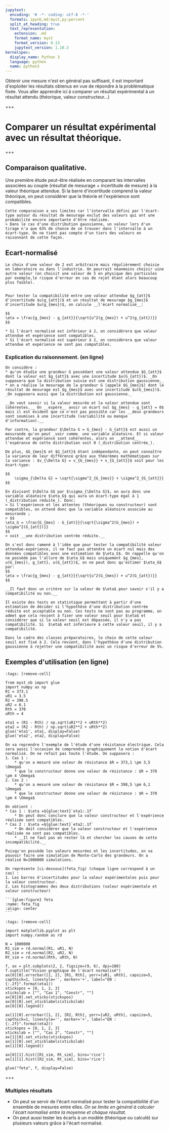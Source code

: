 ```yaml
---
jupytext:
  encoding: '# -*- coding: utf-8 -*-'
  formats: ipynb,md:myst,py:percent
  split_at_heading: true
  text_representation:
    extension: .md
    format_name: myst
    format_version: 0.13
    jupytext_version: 1.10.3
kernelspec:
  display_name: Python 3
  language: python
  name: python3
---
```


Obtenir une mesure n'est en général pas suffisant, il est important d'exploiter les résultats obtenus en vue de répondre à la problématique fixée. Vous aller apprendre ici à comparer un résultat expérimental à un résultat attendu (théorique, valeur constructeur...)

+++

# Comparer un résultat expérimental avec un résultat théorique.

+++

## Comparaison qualitative.

Une première étude peut-être réalisée en comparant les intervalles associées au couple \{résultat de mesurage + incertitude de mesure\} à la valeur théorique attendue. Si la barre d'incertitude comprend la valeur théorique, on peut considérer que la théorie et l'expérience sont compatibles.

````{topic} Limites
Cette comparaison a ses limites car l'intervalle défini par l'écart-type autour du résultat de mesurage exclut des valeurs qui ont une probabilité encore importante d'être réalisée.
> Dans le cas d'une distribution gaussienne, un valeur lors d'un tirage n'a que 63% de chance de se trouver dans l'intervalle à un écart-type. On ne tient pas compte d'un tiers des valeurs en raisonnant de cette façon.
````

## Ecart-normalisé

```{margin}
Le choix d'une valeur de 2 est arbitraire mais régulièrement choisie en laboratoire ou dans l'industrie. On pourrait néanmoins choisir uine autre valeur (on choisit une valeur de 5 en physique des particules par exemple,le risque d'erreur en cas de rejet étant alors beaucoup plus faible).
```
```{important} Ecart normalisé

Pour tester la compatibilité entre une valeur attendue $g_{att}$ d'incertitude $u(g_{att})$ et un résultat de mesurage $g_{mes}$ d'incertitude $u(g_{mes})$, on calcule __l'écart normalisé__:

$$
\eta = \frac{g_{mes} - g_{att}}{\sqrt{u^2(g_{mes}) + u^2(g_{att})}}
$$

* Si l'écart normalisé est inférieur à 2, on considérera que valeur attendue et expérience sont compatibles.
* Si l'écart normalisé est supérieur à 2, on considérera que valeur attendue et expérience ne sont pas compatibles.
```

### Explication du raisonnement. (en ligne)

````{topic}
On considère :
* qu'on étudie une grandeur G possèdant une valeur attendue $G_{att}$ dont la valeur est $g_{att}$ avec une incertitude $u(G_{att})$. _On supposera que la distribution suivie est une distribution gaussienne._
* on a réalise le mesurage de la grandeur G (appelé $G_{mes}$) dont le résultat de mesurage est $g_{mes}$ avec une incertitude $u(G_{mes})$. _On supposera aussi que la distribution est gaussienne._

__On veut savoir si la valeur mesurée et la valeur attendue sont cohérentes.__ On __espère__ avoir un écart nul $g_{mes} - g_{att} = 0$ mais il est évident que ce n'est pas possible car les __deux grandeurs sont soumises à une incertitude (variabilité ou manque d'information).__

Par contre, la grandeur $\Delta G = G_{mes} - G_{att}$ est aussi un mesurande qu'on peut _voir comme_ une variable aléatoire. Et si valeur attendue et expérience sont cohérentes, alors on __attend__ l'espérance de cette distribution soit 0 (_distribution centrée_).

De plus, $G_{mes}$ et $G_{att}$ étant indépendante, on peut connaître la variance de leur différence grâce aux théorèmes mathématiques sur la variance : $v_{\Delta G} = v_{G_{mes}} + v_{G_{att}}$ soit pour les écart-type:

$$
    \sigma_{\Delta G} = \sqrt{\sigma^2_{G_{mes}} + \sigma^2_{G_{att}}}
$$

En divisant $\Delta G$ par $\sigma_{\Delta G}$, on aura donc une variable aléatoire $\eta_G$ qui aura un écart-type égal à 1 (_distribution réduite_). Donc:
> Si l'expérience et les attentes (théoriques ou constructeur) sont compatibles, on attend donc que la variable aléatoire associée au mesurande ;
> $$
\eta_G = \frac{G_{mes} - G_{att}}{\sqrt{\sigma^2(G_{mes}) + \sigma^2(G_{att})}}
$$
> soit __une distribution centrée réduite.__

On s'est donc ramené à l'idée que pour tester la compatibilité valeur attendue-expérience, il ne faut pas attendre un écart nul mais des données compatibles avec une estimation de $\eta_G$. On rappelle qu'on ne possède pas l'allure de $\eta_G$ mais uniquement $g_{mes}, u(G_{mes}), g_{att}, u(G_{att})$, on ne peut donc qu'estimer $\eta_G$ par:
$$
\eta = \frac{g_{mes} - g_{att}}{\sqrt{u^2(G_{mes}) + u^2(G_{att})}}
$$

__Il faut donc un critère sur la valeur de $\eta$ pour savoir s'il y a compatibilité ou non.__

Il existe des tests en statistique permettant à partir d'une estimation de décider si l'hypothèse d'une distribution centrée réduite est acceptable ou non. Ces tests ne sont pas au programme, on admet que cela revient à fixer une valeur seuil pour $\eta$ et considérer que si la valeur seuil est dépassée, il n'y a pas compatibilité. Si  $\eta$ est inférieure à cette valeur seuil, il y a compatibilité.

Dans le cadre des classes préparatoires, le choix de cette valeur seuil est fixé à 2. Cela revient, dans l'hypothèse d'une distribution gaussienne à rejetter une compatibilité avec un risque d'erreur de 5%.
````

## Exemples d'utilisation (en ligne)

```{code-cell} ipython3
:tags: [remove-cell]

from myst_nb import glue
import numpy as np
R1 = 373.1
uR1 = 3.5
R2 = 398.5
uR2 = 6.1
Rth = 370
uRth = 4

eta1 = (R1 - Rth) / np.sqrt(uR1**2 + uRth**2)
eta2 = (R2 - Rth) / np.sqrt(uR2**2 + uRth**2)
glue('eta1', eta1, display=False)
glue('eta2', eta2, display=False)
```
````{topic}  Résultat unique
On va reprendre l'exemple de l'étude d'une résistance électrique. Cela sera aussi l'occasion de comprendre graphiquement la notion d'écart normalisé. On ne refait pas toute l'étude. On supposera :
1. Cas 1 : 
    * qu'on a mesuré une valeur de résistance $R = 373,1 \pm 3,5 \Omega$
    * que le constructeur donne une valeur de résistance : $R = 370 \pm 4 \Omega$
2. Cas 2 :
    * qu'on a mesuré une valeur de résistance $R = 398,5 \pm 6,1 \Omega$
    * que le constructeur donne une valeur de résistance : $R = 370 \pm 4 \Omega$

On obtient :
* Cas 1 : $\eta =${glue:text}`eta1:.1f`
    * On peut donc conclure que la valeur constructeur et l'expérience réalisée sont compatibles.
* Cas 2 : $\eta =${glue:text}`eta2:.1f`
    * On doit considérer que la valeur constructeur et l'expérience réalisée ne sont pas compatibles.
    * __Il ne faut pas en rester là et chercher les causes de cette incompatibilité.__
````

````{topic} Analyse graphique
Puisqu'on possède les valeurs mesurées et les incertitudes, on va pouvoir faire une simulation de Monte-Carlo des grandeurs. On a réalisé N=1000000 simulations.

On représente [ci-dessous](feta_fig) (chaque ligne correspond à un cas) :
1. Les barres d'incertitudes pour la valeur expérimentales puis pour la valeur constructeur.
2. Les histogrammes des deux distributions (valeur expérimentale et valeur constructeur)

```{glue:figure} feta
:name: feta_fig
:align: center
```
````

```{code-cell} ipython3
:tags: [remove-cell]

import matplotlib.pyplot as plt
import numpy.random as rd

N = 1000000
R1_sim = rd.normal(R1, uR1, N)
R2_sim = rd.normal(R2, uR2, N)
Rt_sim = rd.normal(Rth, uRth, N)

f, ax = plt.subplots(2, 2, figsize=(9, 6), dpi=100)
f.suptitle("Vision graphique de l'écart normalisé")
ax[0][0].errorbar([1, 2], [R1, Rth], yerr=[uR1, uRth], capsize=5, capthick=1, linestyle='', marker='+', label="EN : {:.2f}".format(eta1))
xtickspos = [0, 1, 2, 3]
xtickslab = ["", "Cas 1", "Constr", ""]
ax[0][0].set_xticks(xtickspos)
ax[0][0].set_xticklabels(xtickslab)
ax[0][0].legend()

ax[1][0].errorbar([1, 2], [R2, Rth], yerr=[uR2, uRth], capsize=5, capthick=1, linestyle='', marker='+', label="EN : {:.2f}".format(eta2))
xtickspos = [0, 1, 2, 3]
xtickslab = ["", "Cas 2", "Constr", ""]
ax[1][0].set_xticks(xtickspos)
ax[1][0].set_xticklabels(xtickslab)
ax[1][0].legend()

ax[0][1].hist([R1_sim, Rt_sim], bins='rice')
ax[1][1].hist([R2_sim, Rt_sim], bins='rice')

glue("feta", f, display=False)
```

+++

### Multiples résultats
* On peut se servir de l'écart normalisé pour tester la compatibilité d'un ensemble de mesures entre elles. _On se limite en général à calculer l'écart normalisé entre la moyenne et chaque résultat._
* On peut aussi tester les écarts à un modèle (théorique ou calculé) sur plusieurs valeurs grâce à l'écart normalisé.
<!-- ```{glue:figure} focales
:name: focale_tbl
:align: center
```

On va se servir de l'écart normalisé pour comparer les différents échantillons à la valeur moyenne obtenue et voir si certaines valeurs ne sont pas problématiques. La [figure ci-après](focen_fig) montre les barre d'incertitude et les écart normalisés.

La valeur de focale ainsi mesurée est :

$f' =$ ({glue:text}`fs:.2f` $\pm$ {glue:text}`ufs:.2f`) cm

```{glue:figure} foc_en
:name: focen_fig
:align: center
```

En pratique, il faudrait analyser les résultats précédents et si certains sont incompatibles, il faudrait en chercher les causes. A défaut de chercher les causes d'incompatibilité (on ne sait pas d'où viennent ces valeurs), on pourra déjà d'exercer à repérer les échantillons problématiques.


```{code-cell} ipython3
:tags: [remove-cell]
import pandas as pd

N = 10
fs = 10 + rd.uniform(-1, 1, N)
ufs = rd.uniform(0.2, 0.5, N)

foc_tab = pd.DataFrame({
      "f' (cm)": ["{:.2f}".format(val) for val in fs],
      "u(f') (cm)": ["{:.2f}".format(val) for val in ufs]
  })

glue('focales', foc_tab, display="False")

fsm = np.mean(fs)
ufsm = np.sqrt(np.var(fs, ddof=1) / N)
glue('fs', fsm)
glue('ufs', ufsm)

en = (fs - fsm) / np.sqrt(ufs**2 + ufsm**2)

f, ax = plt.subplots(1, 2, figsize=(9, 6), dpi=100)
f.suptitle("Analyse des données des focales")

echs = np.arange(10) + 1
ax[0].set_title("Echantillons")
ax[0].errorbar(echs, fs, yerr=ufs, capsize=5, capthick=1, linestyle='', marker='+', color="black")
ax[0].plot([0, 11], [fsm, fsm], color="red")
ax[0].plot([0, 11], [fsm - ufsm, fsm - ufsm], color="red", linestyle="--")
ax[0].plot([0, 11], [fsm + ufsm, fsm + ufsm], color="red", linestyle="--")
ax[0].set_ylabel("f'(cm)")

ax[1].set_title("Ecarts normalisés")
ax[1].plot(echs, en, color="black", linestyle='', marker='+')
ax[1].set_ylabel("f'(cm)")

glue('foc_en', f, display=False)
```

```{attention}
L'utilisation de l'écart normalisé ne doit pas devenir une application d'une formule sans réflexion. Vous devez toujours vérifier que la manipulation a été réalisée correctement, même si l'écart normalisé est inférieur à 2.
``` -->